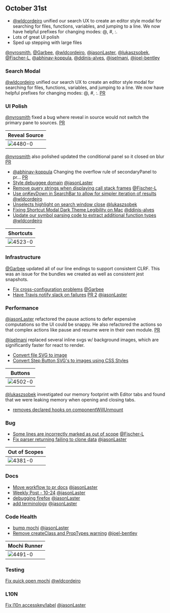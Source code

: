 ## October 31st

+ [@wldcordeiro] unified our search UX to create an editor style modal for searching for files, functions, variables, and jumping to a line. We now have helpful prefixes for changing modes: @, #, :.
+ Lots of great UI polish
+ Sped up stepping with large files

[@nyrosmith], [@Garbee], [@wldcordeiro], [@jasonLaster], [@lukaszsobek], [@Fischer-L], [@abhinav-koppula], [@ddinis-alves], [@jselmani], [@joel-bentley]

### Search Modal

[@wldcordeiro] unified our search UX to create an editor style modal for searching for files, functions, variables, and jumping to a line. We now have helpful prefixes for changing modes: @, #, :. [PR][4464]


### UI Polish

[@nyrosmith] fixed a bug where reveal in source would not switch the primary pane to sources. [PR][4480]

| Reveal Source |
|--|
| ![4480-0] |

[@nyrosmith] also polished updated the conditional panel so it closed on blur [PR][4483]

+ [@abhinav-koppula] Changing the overflow rule of secondaryPanel to pr… [PR][4487]
+ [Style debuggee domain][4536] [@jasonLaster]
+ [Remove query strings when displaying call stack frames][4535] [@Fischer-L]
+ [Use onKeyDown in SearchBar to allow for simpler iteration of results][4533] [@wldcordeiro]
+ [Unselects highlight on search window close][4527] [@lukaszsobek]
+ [Fixing Shortcut Modal Dark Theme Legibility on Mac][4523] [@ddinis-alves]
+ [Update our symbol parsing code to extract additional function types][4531] [@wldcordeiro]

| Shortcuts |
|--|
| ![4523-0] |

### Infrastructure

[@Garbee] updated all of our line endings to support consistent CLRF.
This was an issue for the bundles we created as well as consistent jest snapshots.

+ [Fix cross-configuration problems][4475] [@Garbee]
+ [Have Travis notify slack on failures][4500] [PR 2][4511] [@jasonLaster]

### Performance

[@jasonLaster] refactored the pause actions to defer expensive computations so the UI could be snappy. He also refactored the actions so that complex actions like pause and resume were in their own module. [PR][4439]

[@jselmani] replaced several inline svgs w/ background images, which are significantly faster for react to render.

+ [Convert file SVG to image][4514]
+ [Convert Step Button SVG's to images using CSS Styles][4502]


| Buttons |
|--|
| ![4502-0] |

[@lukaszsobek] investigated our memory footprint with Editor tabs and found that we were leaking memory when opening and closing tabs.

+ [removes declared hooks on componentWillUnmount][4426]


### Bug

+ [Some lines are incorrectly marked as out of scope][4381] [@Fischer-L]
+ [Fix parser returning failing to clone data][4520] [@jasonLaster]

| Out of Scopes |
|--|
| ![4381-0] |

### Docs

+ [Move workflow to pr docs][4484] [@jasonLaster]
+ [Weekly Post - 10-24][4494] [@jasonLaster]
+ [debugging firefox][4516] [@jasonLaster]
+ [add terminology][4512] [@jasonLaster]


### Code Health

+ [bump mochi][4491] [@jasonLaster]
+ [Remove createClass and PropTypes warning][4510] [@joel-bentley]

| Mochi Runner |
|--|
| ![4491-0] |

### Testing

[Fix quick open mochi][4496] [@wldcordeiro]

### L10N

[Fix l10n accesskey/label][4518] [@jasonLaster]

[4480-0]: https://user-images.githubusercontent.com/2511026/31950642-4fcbafb6-b8dc-11e7-852f-7de6aa4962bf.gif
[4381-0]: https://user-images.githubusercontent.com/5627487/31619294-ab3ab278-b2c6-11e7-88ec-5bb3ceb217af.gif
[4491-0]: https://user-images.githubusercontent.com/254562/32020468-40ff96c4-b99e-11e7-87c5-52f6c0fbcf37.png
[4535-0]: https://user-images.githubusercontent.com/5627487/32169509-c642f15c-bd3e-11e7-80ac-85fe7e7d2146.png
[4523-0]: https://user-images.githubusercontent.com/32388517/32137601-0cc99ca6-bbf1-11e7-8d74-69a29f3f0081.png
[4514-0]: https://user-images.githubusercontent.com/25250594/32114023-28eea426-bb10-11e7-9443-43909b40f794.PNG
[4502-0]: https://user-images.githubusercontent.com/25250594/32081771-559b5d1a-ba85-11e7-8ecf-421756b6b210.PNG
[4480]: https://github.com/devtools-html/debugger.html/pull/4480
[4475]: https://github.com/devtools-html/debugger.html/pull/4475
[4464]: https://github.com/devtools-html/debugger.html/pull/4464
[4439]: https://github.com/devtools-html/debugger.html/pull/4439
[4426]: https://github.com/devtools-html/debugger.html/pull/4426
[4381]: https://github.com/devtools-html/debugger.html/pull/4381
[4484]: https://github.com/devtools-html/debugger.html/pull/4484
[4487]: https://github.com/devtools-html/debugger.html/pull/4487
[4483]: https://github.com/devtools-html/debugger.html/pull/4483
[4491]: https://github.com/devtools-html/debugger.html/pull/4491
[4494]: https://github.com/devtools-html/debugger.html/pull/4494
[4496]: https://github.com/devtools-html/debugger.html/pull/4496
[4500]: https://github.com/devtools-html/debugger.html/pull/4500
[4536]: https://github.com/devtools-html/debugger.html/pull/4536
[4535]: https://github.com/devtools-html/debugger.html/pull/4535
[4533]: https://github.com/devtools-html/debugger.html/pull/4533
[4531]: https://github.com/devtools-html/debugger.html/pull/4531
[4527]: https://github.com/devtools-html/debugger.html/pull/4527
[4523]: https://github.com/devtools-html/debugger.html/pull/4523
[4520]: https://github.com/devtools-html/debugger.html/pull/4520
[4518]: https://github.com/devtools-html/debugger.html/pull/4518
[4516]: https://github.com/devtools-html/debugger.html/pull/4516
[4514]: https://github.com/devtools-html/debugger.html/pull/4514
[4512]: https://github.com/devtools-html/debugger.html/pull/4512
[4511]: https://github.com/devtools-html/debugger.html/pull/4511
[4510]: https://github.com/devtools-html/debugger.html/pull/4510
[4502]: https://github.com/devtools-html/debugger.html/pull/4502
[@nyrosmith]: https://github.com/nyrosmith
[@Garbee]: https://github.com/Garbee
[@wldcordeiro]: https://github.com/wldcordeiro
[@jasonLaster]: https://github.com/jasonLaster
[@lukaszsobek]: https://github.com/lukaszsobek
[@Fischer-L]: https://github.com/Fischer-L
[@abhinav-koppula]: https://github.com/abhinav-koppula
[@ddinis-alves]: https://github.com/ddinis-alves
[@jselmani]: https://github.com/jselmani
[@joel-bentley]: https://github.com/joel-bentley
